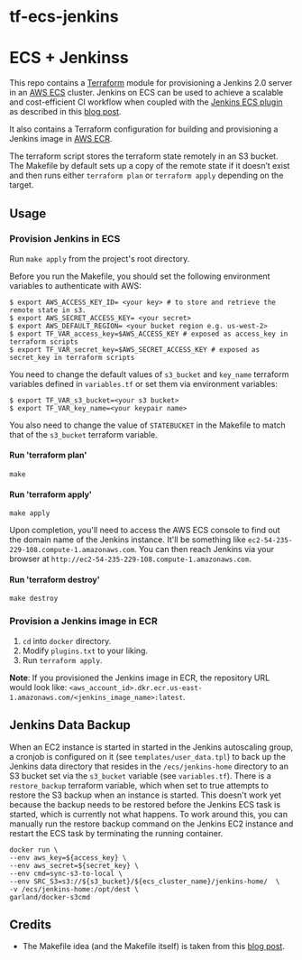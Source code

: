 # tf-ecs-jenkins

# ECS + Jenkinss

This repo contains a [Terraform](https://terraform.io/) module for provisioning a Jenkins 2.0 server in an [AWS ECS](https://aws.amazon.com/ecs/) cluster. Jenkins on ECS can be used to achieve a scalable and cost-efficient CI workflow when coupled with the [Jenkins ECS plugin](https://wiki.jenkins-ci.org/display/JENKINS/Amazon+EC2+Container+Service+Plugin) as described in this [blog post](https://shuaib.me/ecs-jenkins/).

It also contains a Terraform configuration for building and provisioning a Jenkins image in [AWS ECR](https://aws.amazon.com/ecr/).

The terraform script stores the terraform state remotely in an S3 bucket. The Makefile by default sets up a copy of the remote state if it doesn’t exist and then runs either `terraform plan` or `terraform apply` depending on the target.

## Usage

### Provision Jenkins in ECS

Run `make apply` from the project's root directory.

Before you run the Makefile, you should set the following environment variables to authenticate with AWS:
```
$ export AWS_ACCESS_KEY_ID= <your key> # to store and retrieve the remote state in s3.
$ export AWS_SECRET_ACCESS_KEY= <your secret>
$ export AWS_DEFAULT_REGION= <your bucket region e.g. us-west-2>
$ export TF_VAR_access_key=$AWS_ACCESS_KEY # exposed as access_key in terraform scripts
$ export TF_VAR_secret_key=$AWS_SECRET_ACCESS_KEY # exposed as secret_key in terraform scripts
```

You need to change the default values of `s3_bucket` and `key_name` terraform variables defined in `variables.tf` or set them via environment variables:
```
$ export TF_VAR_s3_bucket=<your s3 bucket>
$ export TF_VAR_key_name=<your keypair name>
```
You also need to change the value of `STATEBUCKET` in the Makefile to match that of the `s3_bucket` terraform variable.

#### Run 'terraform plan'

    make

#### Run 'terraform apply'

    make apply
Upon completion, you'll need to access the AWS ECS console to find out the domain name of the Jenkins instance. It'll be something like `ec2-54-235-229-108.compute-1.amazonaws.com`. You can then reach Jenkins via your browser at `http://ec2-54-235-229-108.compute-1.amazonaws.com`.

#### Run 'terraform destroy'

    make destroy

### Provision a Jenkins image in ECR

1. `cd` into `docker` directory.
2. Modify `plugins.txt` to your liking.
3. Run `terraform apply`.

__Note__: If you provisioned the Jenkins image in ECR, the repository URL would look like: `<aws_account_id>.dkr.ecr.us-east-1.amazonaws.com/<jenkins_image_name>:latest`.

## Jenkins Data Backup

When an EC2 instance is started in started in the Jenkins autoscaling group, a cronjob is configured on it (see `templates/user_data.tpl`) to back up the Jenkins data directory that resides in the `/ecs/jenkins-home` directory to an S3 bucket set via the `s3_bucket` variable (see `variables.tf`).
There is a `restore_backup` terraform variable, which when set to true attempts to restore the S3 backup when an instance is started. This doesn't work yet because the backup needs to be restored before the Jenkins ECS task is started, which is currently not what happens.
To work around this, you can manually run the restore backup command on the Jenkins EC2 instance and restart the ECS task by terminating the running container.

    docker run \
    --env aws_key=${access_key} \
    --env aws_secret=${secret_key} \
    --env cmd=sync-s3-to-local \
    --env SRC_S3=s3://${s3_bucket}/${ecs_cluster_name}/jenkins-home/  \
    -v /ecs/jenkins-home:/opt/dest \
    garland/docker-s3cmd


## Credits

* The Makefile idea (and the Makefile itself) is taken from this [blog post](http://karlcode.owtelse.com/blog/2015/09/01/working-with-terraform-remote-statefile/).